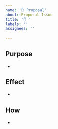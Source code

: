 ```yaml
---
name: '✋ Proposal'
about: Proposal Issue
title: '✋ '
labels: ''
assignees: ''

---
```


## Purpose

* 

## Effect

* 

## How

* 

